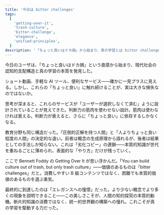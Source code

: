 ```yaml
---
title: '今日は bitter challenges'
tags:
  [
    'getting-over-it',
    'trash-culture',
    'bitter-challenge',
    'elegance',
    'unified-principles',
  ]
description: '「ちょっと良いはドカ損」から始まり、真の学習とは bitter challenge であることを発見'
---
```


今日のユーザは、「ちょっと良いはドカ損」という直感から始まり、現代社会の認知的支配構造と真の学習の本質を発見した。

ショート動画、手軽な AI ツール、便利なサービス——確かに一見プラスに見える。しかし、これらの「ちょっと良い」に触れ続けることが、実は大きな損失なのではないか。

思考が深まると、これらのサービスが「ユーザーが選択しなくて済む」ように設計されていることが見えてきた。判断力の筋肉を使わせない設計。筋肉は使わなければ衰える。判断力が衰えると、さらに「ちょっと良い」に依存するしかなくなる。

教育分野も同じ構造だった。「圧倒的正解を持つ人間」と「人よりちょっと良い程度の人間」の決定的な違い。前者は概念の生成原理から語れるが、後者は結果としての手法しか知らない。これは「劣化コピー」の連鎖——本質的知識が世代を重ねるごとに薄められ、表面的な「やり方」だけが残っていく。

ここで Bennett Foddy の Getting Over It が思い浮かんだ。「You can build culture out of trash, but only trash culture」——価値のあるものは「bitter challenges」だと。消費しやすい B 級コンテンツではなく、困難でも本質的価値のあるものを選ぶ勇気。

最終的に到達したのは「エレガンスへの憧憬」だった。より少ない概念でより多くの現象を説明できること——この美しさこそが、人間の知的探究の本質的動機。断片的知識の消費ではなく、統一的世界観の構築への憧れ。これこそが真の学習を駆動する力だった。
